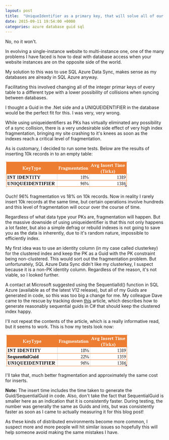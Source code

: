 ```yaml
---
layout: post
title:  "UniqueIdentifier as a primary key, that will solve all of our problems!"
date: 2015-09-11 19:54:00 +0000
categories: azure database guid sql
---
```


No, no it won't.

In evolving a single-instance website to multi-instance one, one of the many problems I have faced is how to deal with database access when your website instances are on the opposite side of the world.

My solution to this was to use SQL Azure Data Sync, makes sense as my databases are already in SQL Azure anyway.

Facilitating this involved changing all of the integer primar keys of every table to a different type with a lower possibility of collisions when syncing between databases.

I thought a Guid in the .Net side and a UNIQUEIDENTIFIER in the database would be the perfect fit for this. I was very, very wrong.

While using uniqueidentifiers as PKs has virtually eliminated any possibility of a sync collision, there is a very undesirable side effect of very high index fragmentation, bringing my site crashing to it's knees as soon as the indexes reach a critical level of fragmentation.

As is customary, I decided to run some tests. Below are the results of inserting 10k records in to an empty table:

![Negative effect of GUIDs on fragmentation](\images\blog-guids-1.PNG)

Ouch! 96% fragmentation vs 18% on 10k records. Now in reality I rarely insert 10k records at the same time, but certain operations involve hundreds and this level of fragmentation will occur over the course of time.

Regardless of what data type your PKs are, fragmentation will happen. But the massive downside of using uniqueidentifier is that this not only happens a lot faster, but also a simple defrag or rebuild indexes is not going to save you as the data is inherently, due to it's random nature, impossible to efficiently index.

My first idea was to use an identity column (in my case called clusterkey) for the clustered index and keep the PK as a Guid with the PK constraint being non-clustered. This would sort out the fragmentation problem. But unfortunately, SQL Azure Data Sync didn't like my clusterkey, I suspect because it is a non-PK identity column. Regardless of the reason, it's not viable, so I looked further.

A contact at Microsoft suggested using the SequentialId() function in SQL Azure (available as of the latest V12 release), but all of my Guids are generated in code, so this was too big a change for me. My colleague Dave came to the rescue by tracking down [this](http://www.codeproject.com/Articles/388157/GUIDs-as-fast-primary-keys-under-multiple-database) article, which describes how to generate reasonably sequential guids in C# that should keep the clustered index happy.

I'll not repeat the contents of the article, which is a really informative read, but it seems to work. This is how my tests look now:

![Fragmentation impprovement using sequential GUID](\images\blog-guids-2.PNG)

I'll take that, much better fragmentation and approximately the same cost for inserts.

**Note:** The insert time includes the time taken to generate the Guid/SequentialGuid in code. Also, don't take the fact that SequentialGuid is smaller here as an indication that it is consistently faster. During testing, the number was generally the same as Guids and ints, but was consistently faster as soon as I came to actually measuring it for this blog post!

As these kinds of distributed environments become more common, I suspect more and more people will hit similar issues so hopefully this will help someone avoid making the same mistakes I have.
